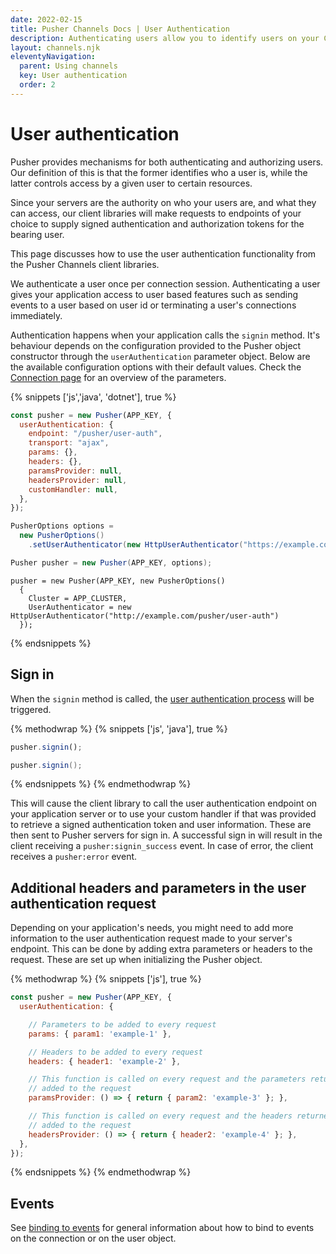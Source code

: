 ```yaml
---
date: 2022-02-15
title: Pusher Channels Docs | User Authentication
description: Authenticating users allow you to identify users on your Channels app and send them events based on user id
layout: channels.njk
eleventyNavigation:
  parent: Using channels
  key: User authentication
  order: 2
---
```


# User authentication

Pusher provides mechanisms for both authenticating and authorizing users. Our definition of this is that the former identifies who a user is, while the latter controls access by a given user to certain resources.

Since your servers are the authority on who your users are, and what they can access, our client libraries will make requests to endpoints of your choice to supply signed authentication and authorization tokens for the bearing user.

This page discusses how to use the user authentication functionality from the Pusher Channels client libraries.

We authenticate a user once per connection session. Authenticating a user gives your application access to user based features such as sending events to a user based on user id or terminating a user's connections immediately.

Authentication happens when your application calls the `signin` method. It's behaviour depends on the configuration provided to the Pusher object constructor through the `userAuthentication` parameter object. Below are the available configuration options with their default values. Check the [Connection page](/docs/channels/using_channels/connection) for an overview of the parameters.


{% snippets ['js','java', 'dotnet'], true %}

```js
const pusher = new Pusher(APP_KEY, {
  userAuthentication: {
    endpoint: "/pusher/user-auth",
    transport: "ajax",
    params: {},
    headers: {},
    paramsProvider: null,
    headersProvider: null,
    customHandler: null,
  },
});
```

```java
PusherOptions options =
  new PusherOptions()
    .setUserAuthenticator(new HttpUserAuthenticator("https://example.com/pusher/user-auth"));

Pusher pusher = new Pusher(APP_KEY, options);
```

```dotnet
pusher = new Pusher(APP_KEY, new PusherOptions()
  {
    Cluster = APP_CLUSTER,
    UserAuthenticator = new HttpUserAuthenticator("http://example.com/pusher/user-auth")
  });
```

{% endsnippets %}

## Sign in

When the `signin` method is called, the [user authentication process](/docs/channels/server_api/authenticating-users) will be triggered.

{% methodwrap %}
{% snippets ['js', 'java'], true %}

```js
pusher.signin();
```

```java
pusher.signin();
```

{% endsnippets %}
{% endmethodwrap %}

This will cause the client library to call the user authentication endpoint on your application server or to use your custom handler if that was provided to retrieve a signed authentication token and user information. These are then sent to Pusher servers for sign in. A successful sign in will result in the client receiving a `pusher:signin_success` event. In case of error, the client receives a `pusher:error` event.

## Additional headers and parameters in the user authentication request

Depending on your application's needs, you might need to add more information to the user authentication request made to your server's endpoint. This can be done by adding extra parameters or headers to the request. These are set up when initializing the Pusher object.

{% methodwrap %}
{% snippets ['js'], true %}

```js
const pusher = new Pusher(APP_KEY, {
  userAuthentication: {

    // Parameters to be added to every request
    params: { param1: 'example-1' },

    // Headers to be added to every request
    headers: { header1: 'example-2' },

    // This function is called on every request and the parameters returned are
    // added to the request
    paramsProvider: () => { return { param2: 'example-3' }; },

    // This function is called on every request and the headers returned are
    // added to the request
    headersProvider: () => { return { header2: 'example-4' }; },
  },
});
```

{% endsnippets %}
{% endmethodwrap %}


## Events

See [binding to events](/docs/channels/using_channels/events#binding-to-events) for general information about how to bind to events on the connection or on the user object.

